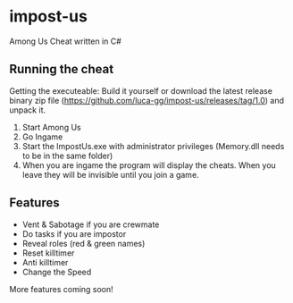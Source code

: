 # impost-us
Among Us Cheat written in C#

## Running the cheat 
Getting the executeable: Build it yourself or download the latest release binary zip file (https://github.com/luca-gg/impost-us/releases/tag/1.0) and unpack it.

1. Start Among Us
2. Go Ingame
3. Start the ImpostUs.exe with administrator privileges (Memory.dll needs to be in the same folder)
4. When you are ingame the program will display the cheats. When you leave they will be invisible until you join a game.

## Features

- Vent & Sabotage if you are crewmate
- Do tasks if you are impostor
- Reveal roles (red & green names)
- Reset killtimer
- Anti killtimer
- Change the Speed

More features coming soon!
